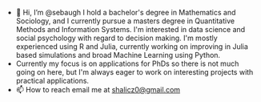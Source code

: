 - 👋 Hi, I’m @sebaugh I hold a bachelor's degree in Mathematics and Sociology, and I currently pursue a masters degree in Quantitative Methods and Information Systems. I'm interested in data science and social psychology with regard to decision making. I'm mostly experienced using R and Julia, currently working on improving in Julia based simulations and broad Machine Learning using Python.
- Currently my focus is on applications for PhDs so there is not much going on here, but I'm always eager to work on interesting projects with practical applications.
- 📫 How to reach email me at shalicz0@gmail.com

<!---
sebaugh/sebaugh is a ✨ special ✨ repository because its `README.md` (this file) appears on your GitHub profile.
You can click the Preview link to take a look at your changes.
--->
